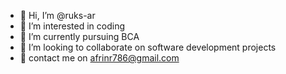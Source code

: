 - 👋 Hi, I’m @ruks-ar
- 👀 I’m interested in coding
- 🌱 I’m currently pursuing BCA
- 💞️ I’m looking to collaborate on software development projects 
- 💬 contact me on afrinr786@gmail.com

<!---
ruks-ar/ruks-ar is a ✨ special ✨ repository because its `README.md` (this file) appears on your GitHub profile.
You can click the Preview link to take a look at your changes.
--->
